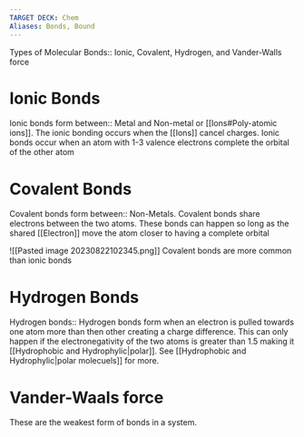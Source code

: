 ```yaml
---
TARGET DECK: Chem
Aliases: Bonds, Bound
---
```

Types of Molecular Bonds:: Ionic, Covalent, Hydrogen, and Vander-Walls force
<!--ID: 1692597038788-->

# Ionic Bonds
Ionic bonds form between:: Metal and Non-metal or [[Ions#Poly-atomic ions]]. The ionic bonding occurs when the [[Ions]] cancel charges. Ionic bonds occur when an atom with 1-3 valence electrons complete the orbital of the other atom
<!--ID: 1692597038792-->



# Covalent Bonds
Covalent bonds form between:: Non-Metals. Covalent bonds share electrons between the two atoms. These bonds can happen so long as the shared [[Electron]]  move the atom closer to having a complete orbital
<!--ID: 1692597038795-->
![[Pasted image 20230822102345.png]]
Covalent bonds are more common than ionic bonds
# Hydrogen Bonds
Hydrogen bonds:: Hydrogen bonds form when an electron is pulled towards one atom more than then other creating a charge difference. This can only happen if the electronegativity of the two atoms is greater than 1.5 making it [[Hydrophobic and Hydrophylic|polar]]. See [[Hydrophobic and Hydrophylic|polar molecuels]] for more. 
<!--ID: 1696002543987-->



# Vander-Waals force
These are the weakest form of bonds in a system.
